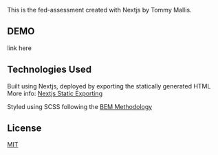 This is the fed-assessment created with Nextjs by Tommy Mallis.

## DEMO

link here

## Technologies Used

Built using Nextjs, deployed by exporting the statically generated HTML  
More info: [Nextjs Static Exporting](https://nextjs.org/docs/advanced-features/static-html-export)

Styled using SCSS following the [BEM Methodology](https://en.bem.info/methodology/)

## License

[MIT](https://choosealicense.com/licenses/mit/)

